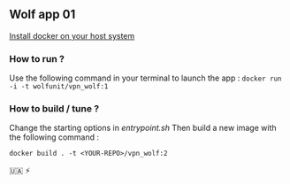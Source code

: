 ## Wolf app 01

[Install docker on your host system](https://docs.docker.com/engine/install/)

### How to run ?
Use the following command in your terminal to launch the app :
```docker run -i -t wolfunit/vpn_wolf:1```

### How to build / tune ?
Change the starting options in *entrypoint.sh*
Then build a new image with the following command : 
```
docker build . -t <YOUR-REPO>/vpn_wolf:2
```


🇺🇦 ⚡
